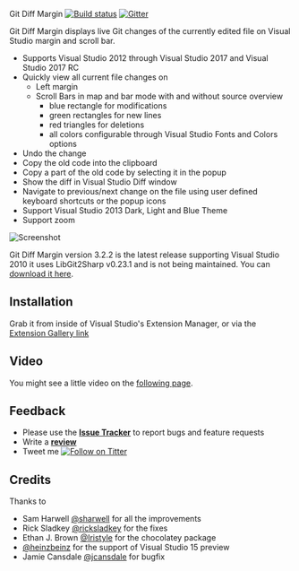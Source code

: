  Git Diff Margin [![Build status](https://ci.appveyor.com/api/projects/status/n2j1hcqpdel0xj0c/branch/master?svg=true)](https://ci.appveyor.com/project/laurentkempe/gitdiffmargin/branch/master) [![Gitter](https://img.shields.io/gitter/room/inferred/freebuilder.svg?style=flat-square)](https://gitter.im/GitDiffMargin/Lobby)


Git Diff Margin displays live Git changes of the currently edited file on Visual Studio margin and scroll bar.

* Supports Visual Studio 2012 through Visual Studio 2017 and Visual Studio 2017 RC
* Quickly view all current file changes on
    * Left margin
    * Scroll Bars in map and bar mode with and without source overview
        * blue rectangle for modifications
        * green rectangles for new lines
        * red triangles for deletions
        * all colors configurable through Visual Studio Fonts and Colors options
* Undo the change
* Copy the old code into the clipboard
* Copy a part of the old code by selecting it in the popup
* Show the diff in Visual Studio Diff window
* Navigate to previous/next change on the file using user defined keyboard shortcuts or the popup icons
* Support Visual Studio 2013 Dark, Light and Blue Theme
* Support zoom

![Screenshot](http://i1.visualstudiogallery.msdn.s-msft.com/cf49cf30-2ca6-4ea0-b7cc-6a8e0dadc1a8/image/file/142621/1/gitdiffmargin-preview.png)

Git Diff Margin version 3.2.2 is the latest release supporting Visual Studio 2010 it uses LibGit2Sharp v0.23.1 and is not being maintained. You can [download it here](https://github.com/laurentkempe/GitDiffMargin/releases/tag/v3.2.2).

## Installation

Grab it from inside of Visual Studio's Extension Manager, or via the [Extension Gallery link](https://marketplace.visualstudio.com/items?itemName=LaurentKempe.GitDiffMargin)

## Video

You might see a little video on the [following page](https://www.flickr.com/photos/laurentkempe/14879945429/).

## Feedback

* Please use the [**Issue Tracker**](https://github.com/laurentkempe/GitDiffMargin/issues) to report bugs and feature requests
* Write a [**review**](https://marketplace.visualstudio.com/items?itemName=LaurentKempe.GitDiffMargin#review-details)
* Tweet me [![Follow on Titter](https://img.shields.io/twitter/url/http/realvizu.svg?style=social&label=@laurentkempe)](https://twitter.com/laurentkempe)

## Credits

Thanks to

* Sam Harwell [@sharwell](https://github.com/sharwell) for all the improvements
* Rick Sladkey [@ricksladkey](https://github.com/ricksladkey) for the fixes
* Ethan J. Brown [@Iristyle](https://github.com/Iristyle) for the chocolatey package
* [@heinzbeinz](https://github.com/heinzbeinz) for the support of Visual Studio 15 preview
* Jamie Cansdale [@jcansdale](https://github.com/jcansdale) for bugfix
